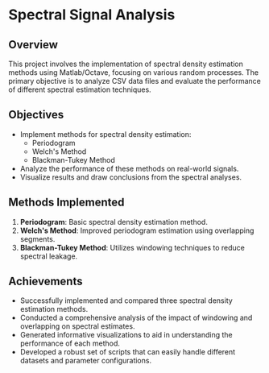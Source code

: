# Spectral Signal Analysis

## Overview
This project involves the implementation of spectral density estimation methods using Matlab/Octave, focusing on various random processes. The primary objective is to analyze CSV data files and evaluate the performance of different spectral estimation techniques.

## Objectives
- Implement methods for spectral density estimation:
  - Periodogram
  - Welch's Method
  - Blackman-Tukey Method
- Analyze the performance of these methods on real-world signals.
- Visualize results and draw conclusions from the spectral analyses.

## Methods Implemented
1. **Periodogram**: Basic spectral density estimation method.
2. **Welch's Method**: Improved periodogram estimation using overlapping segments.
3. **Blackman-Tukey Method**: Utilizes windowing techniques to reduce spectral leakage.

## Achievements
- Successfully implemented and compared three spectral density estimation methods.
- Conducted a comprehensive analysis of the impact of windowing and overlapping on spectral estimates.
- Generated informative visualizations to aid in understanding the performance of each method.
- Developed a robust set of scripts that can easily handle different datasets and parameter configurations.
